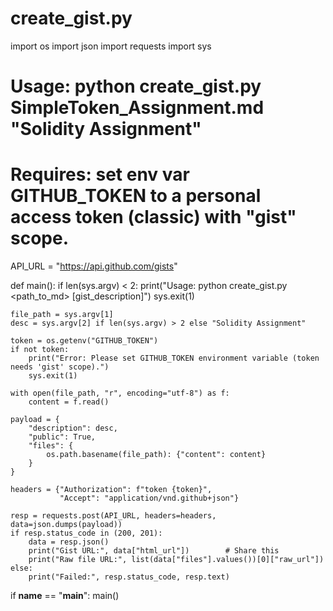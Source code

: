 # create_gist.py
import os
import json
import requests
import sys

# Usage: python create_gist.py SimpleToken_Assignment.md "Solidity Assignment"
# Requires: set env var GITHUB_TOKEN to a personal access token (classic) with "gist" scope.

API_URL = "https://api.github.com/gists"

def main():
    if len(sys.argv) < 2:
        print("Usage: python create_gist.py <path_to_md> [gist_description]")
        sys.exit(1)

    file_path = sys.argv[1]
    desc = sys.argv[2] if len(sys.argv) > 2 else "Solidity Assignment"

    token = os.getenv("GITHUB_TOKEN")
    if not token:
        print("Error: Please set GITHUB_TOKEN environment variable (token needs 'gist' scope).")
        sys.exit(1)

    with open(file_path, "r", encoding="utf-8") as f:
        content = f.read()

    payload = {
        "description": desc,
        "public": True,
        "files": {
            os.path.basename(file_path): {"content": content}
        }
    }

    headers = {"Authorization": f"token {token}",
               "Accept": "application/vnd.github+json"}

    resp = requests.post(API_URL, headers=headers, data=json.dumps(payload))
    if resp.status_code in (200, 201):
        data = resp.json()
        print("Gist URL:", data["html_url"])        # Share this
        print("Raw file URL:", list(data["files"].values())[0]["raw_url"])
    else:
        print("Failed:", resp.status_code, resp.text)

if __name__ == "__main__":
    main()
